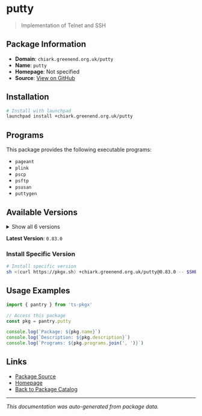 # putty

> Implementation of Telnet and SSH

## Package Information

- **Domain**: `chiark.greenend.org.uk/putty`
- **Name**: `putty`
- **Homepage**: Not specified
- **Source**: [View on GitHub](https://github.com/pkgxdev/pantry/tree/main/projects/chiark.greenend.org.uk/putty/package.yml)

## Installation

```bash
# Install with launchpad
launchpad install +chiark.greenend.org.uk/putty
```

## Programs

This package provides the following executable programs:

- `pageant`
- `plink`
- `pscp`
- `psftp`
- `psusan`
- `puttygen`

## Available Versions

<details>
<summary>Show all 6 versions</summary>

- `0.83.0`, `0.82.0`, `0.81.0`, `0.80.0`, `0.79.0`
- `0.78.0`

</details>

**Latest Version**: `0.83.0`

### Install Specific Version

```bash
# Install specific version
sh <(curl https://pkgx.sh) +chiark.greenend.org.uk/putty@0.83.0 -- $SHELL -i
```

## Usage Examples

```typescript
import { pantry } from 'ts-pkgx'

// Access this package
const pkg = pantry.putty

console.log(`Package: ${pkg.name}`)
console.log(`Description: ${pkg.description}`)
console.log(`Programs: ${pkg.programs.join(', ')}`)
```

## Links

- [Package Source](https://github.com/pkgxdev/pantry/tree/main/projects/chiark.greenend.org.uk/putty/package.yml)
- [Homepage](#)
- [Back to Package Catalog](../../../package-catalog.md)

---

*This documentation was auto-generated from package data.*
